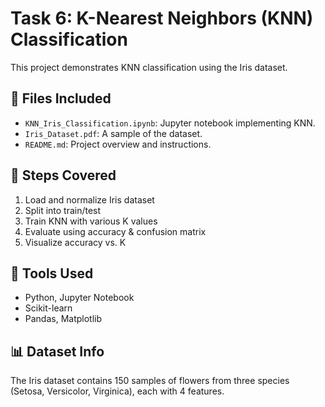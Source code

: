# Task 6: K-Nearest Neighbors (KNN) Classification

This project demonstrates KNN classification using the Iris dataset.

## 📁 Files Included
- `KNN_Iris_Classification.ipynb`: Jupyter notebook implementing KNN.
- `Iris_Dataset.pdf`: A sample of the dataset.
- `README.md`: Project overview and instructions.

## 🚀 Steps Covered
1. Load and normalize Iris dataset
2. Split into train/test
3. Train KNN with various K values
4. Evaluate using accuracy & confusion matrix
5. Visualize accuracy vs. K

## 🔧 Tools Used
- Python, Jupyter Notebook
- Scikit-learn
- Pandas, Matplotlib

## 📊 Dataset Info
The Iris dataset contains 150 samples of flowers from three species (Setosa, Versicolor, Virginica), each with 4 features.
